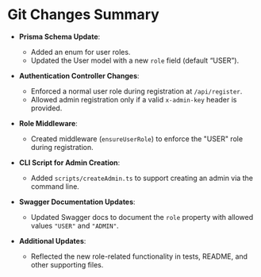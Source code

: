 # Git Changes Summary

- **Prisma Schema Update**:
  - Added an enum for user roles.
  - Updated the User model with a new `role` field (default “USER”).

- **Authentication Controller Changes**:
  - Enforced a normal user role during registration at `/api/register`.
  - Allowed admin registration only if a valid `x-admin-key` header is provided.

- **Role Middleware**:
  - Created middleware (`ensureUserRole`) to enforce the "USER" role during registration.

- **CLI Script for Admin Creation**:
  - Added `scripts/createAdmin.ts` to support creating an admin via the command line.

- **Swagger Documentation Updates**:
  - Updated Swagger docs to document the `role` property with allowed values `"USER"` and `"ADMIN"`.

- **Additional Updates**:
  - Reflected the new role-related functionality in tests, README, and other supporting files.
